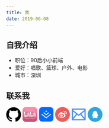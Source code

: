 ```yaml
---
title: 我
date: 2019-06-08
---
```

## 自我介绍
- 职位：90后小小前端
- 爱好：唱歌、篮球、户外、电影
- 城市：深圳

## 联系我


[<img src="./imgs/github.png" width = "40" alt="github" align=center title="github" />](https://github.com/ShoutongLiu)
[<img src="./imgs/bilibili.jpg" width = "40" alt="bilibili" align=center title="bilibili" />](https://space.bilibili.com/4463819)
[<img src="./imgs/juejin.png" width = "40" alt="weibo" align=center title="juejin"/>](https://juejin.im/user/5b162d1a5188257d6225a4c7/posts)
[<img src="./imgs/weibo.png" width = "40" alt="juejin" align=center title="weibo"/>](https://weibo.com/lst1234/profile?rightmod=1&wvr=6&mod=personinfo&is_all=1)
[<img src="./imgs/Email.png" width = "40" alt="email" align=center title="13798271277@163.com" />](mailto:13798271277@163.com)
[<img src="./imgs/QQ.png" width = "40" alt="qq" align=center title="1183063367"/>](#)
